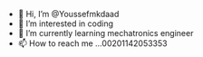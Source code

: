- 👋 Hi, I’m @Youssefmkdaad
- 👀 I’m interested in coding
- 🌱 I’m currently learning mechatronics engineer
- 📫 How to reach me ...00201142053353
<!---
Youssefmkdaad/Youssefmkdaad is a ✨ special ✨ repository because its `README.md` (this file) appears on your GitHub profile.
You can click the Preview link to take a look at your changes.
--->

